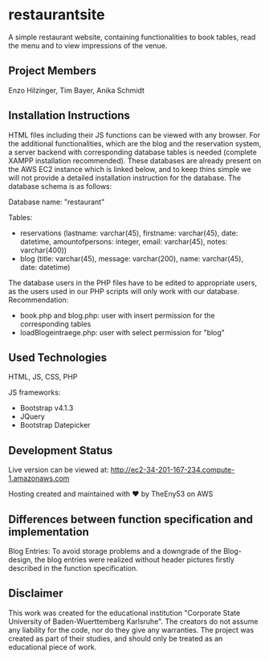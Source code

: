 # restaurantsite

A simple restaurant website, containing functionalities to book tables,
read the menu and to view impressions of the venue.

## Project Members

Enzo Hilzinger, Tim Bayer, Anika Schmidt

## Installation Instructions

HTML files including their JS functions can be viewed with any browser. For the additional functionalities, which are the
blog and the reservation system, a server backend with corresponding database tables is needed (complete XAMPP installation recommended). These databases are already present on the AWS EC2 instance which is linked below, and to keep thins simple we will not provide a detailed installation instruction for the database.
The database schema is as follows:

Database name: "restaurant"

Tables:

* reservations (lastname: varchar(45), firstname: varchar(45), date: datetime, amountofpersons: integer, email: varchar(45), notes: varchar(400))
* blog (title: varchar(45), message: varchar(200), name: varchar(45), date: datetime)

The database users in the PHP files have to be edited to appropriate users, as the users used in our PHP scripts will only work with our database.
Recommendation:

* book.php and blog.php: user with insert permission for the corresponding tables
* loadBlogeintraege.php: user with select permission for "blog"

## Used Technologies

HTML, JS, CSS, PHP

JS frameworks:

* Bootstrap v4.1.3
* JQuery
* Bootstrap Datepicker

## Development Status

Live version can be viewed at: http://ec2-34-201-167-234.compute-1.amazonaws.com

Hosting created and maintained with ♥ by TheEny53 on AWS

## Differences between function specification and implementation

Blog Entries: To avoid storage problems and a downgrade of the Blog-design,
the blog entries were realized without header pictures firstly described
in the function specification.

## Disclaimer

This work was created for the educational institution "Corporate State University of Baden-Wuerttemberg Karlsruhe". The creators do not
assume any liability for the code, nor do they give any warranties. The project was created as part of their studies, and should only be
treated as an educational piece of work.
